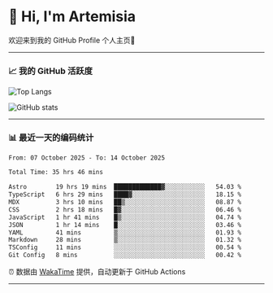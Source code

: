 # 👋 Hi, I'm Artemisia  

欢迎来到我的 GitHub Profile 个人主页🎉  

---

### 📈 我的 GitHub 活跃度

![Top Langs](https://github-readme-stats.vercel.app/api/top-langs/?username=artemisia1107&layout=compact&theme=radical)

![GitHub stats](https://github-readme-stats.vercel.app/api?username=artemisia1107&show_icons=true&theme=radical)

---

### 📊 最近一天的编码统计  


<!--START_SECTION:waka-->

```txt
From: 07 October 2025 - To: 14 October 2025

Total Time: 35 hrs 46 mins

Astro        19 hrs 19 mins  █████████████▓░░░░░░░░░░░   54.03 %
TypeScript   6 hrs 29 mins   ████▓░░░░░░░░░░░░░░░░░░░░   18.15 %
MDX          3 hrs 10 mins   ██▒░░░░░░░░░░░░░░░░░░░░░░   08.87 %
CSS          2 hrs 18 mins   █▓░░░░░░░░░░░░░░░░░░░░░░░   06.46 %
JavaScript   1 hr 41 mins    █▒░░░░░░░░░░░░░░░░░░░░░░░   04.74 %
JSON         1 hr 14 mins    █░░░░░░░░░░░░░░░░░░░░░░░░   03.46 %
YAML         41 mins         ▒░░░░░░░░░░░░░░░░░░░░░░░░   01.93 %
Markdown     28 mins         ▒░░░░░░░░░░░░░░░░░░░░░░░░   01.32 %
TSConfig     11 mins         ░░░░░░░░░░░░░░░░░░░░░░░░░   00.54 %
Git Config   8 mins          ░░░░░░░░░░░░░░░░░░░░░░░░░   00.42 %
```

<!--END_SECTION:waka-->


⏰ 数据由 [WakaTime](https://wakatime.com/) 提供，自动更新于 GitHub Actions

---

